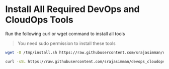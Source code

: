 # Install All Required DevOps and CloudOps Tools

Run the following curl or wget command to install all tools

> You need sudo permission to install these tools

```sh
wget -O /tmp/install.sh https://raw.githubusercontent.com/srajasimman/devops_cloudops_tools/main/install.sh && sudo bash /tmp/install.sh

```

```sh
curl -sSL https://raw.githubusercontent.com/srajasimman/devops_cloudops_tools/main/install.sh > /tmp/install.sh && sudo bash /tmp/install.sh 

```
